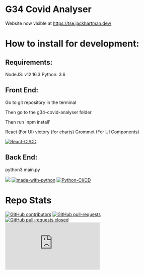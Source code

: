 G34 Covid Analyser
=======

Website now visible at https://tse.jackhartman.dev/

# How to install for development:

## Requirements:
NodeJS: v12.16.3
Python: 3.6

## Front End:
Go to git repository in the terminal

Then go to the g34-covid-analyser folder

Then run 'npm install'

React (For UI)
victory (for charts)
Grommet (For UI Components)

[![React-CI/CD](https://github.com/Jack-Hartman/UoL-TSE-G34/actions/workflows/node.js.yml/badge.svg)](https://github.com/Jack-Hartman/UoL-TSE-G34/actions/workflows/node.js.yml)

## Back End:

python3 main.py


[![](https://data.jsdelivr.com/v1/package/npm/chart.js/badge)](https://www.jsdelivr.com/package/npm/chart.js)
[![made-with-python](https://img.shields.io/badge/Made%20with-Python-1f425f.svg)](https://www.python.org/)
[![Python-CI/CD](https://github.com/Jack-Hartman/UoL-TSE-G34/actions/workflows/python.yml/badge.svg)](https://github.com/Jack-Hartman/UoL-TSE-G34/actions/workflows/python.yml)







# Repo Stats
[![GitHub contributors](https://img.shields.io/github/contributors/Naereen/StrapDown.js.svg)](https://GitHub.com/Naereen/StrapDown.js/graphs/contributors/)
[![GitHub pull-requests](https://img.shields.io/github/issues-pr/Naereen/StrapDown.js.svg)](https://GitHub.com/Naereen/StrapDown.js/pull/)
[![GitHub pull-requests closed](https://img.shields.io/github/issues-pr-closed/Naereen/StrapDown.js.svg)](https://GitHub.com/Naereen/StrapDown.js/pull/)
[![Only 32 Kb](https://badge-size.herokuapp.com/Naereen/StrapDown.js/master/strapdown.min.js)](https://github.com/Naereen/StrapDown.js/blob/master/strapdown.min.js)



